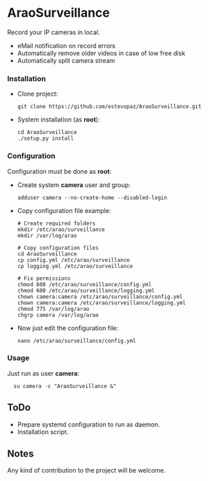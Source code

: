 # AraoSurveillance

Record your IP cameras in local.
- eMail notification on record errors
- Automatically remove older videos in case of low free disk
- Automatically split camera stream


### Installation

- Clone project:

      git clone https://github.com/estevopaz/AraoSurveillance.git

- System installation (as __root__):

      cd AraoSurveillance
      ./setup.py install


### Configuration

Configuration must be done as __root__:

- Create system __camera__ user and group:

      adduser camera --no-create-home --disabled-login

- Copy configuration file example:

      # Create required folders
      mkdir /etc/arao/surveillance
      mkdir /var/log/arao

      # Copy configuration files
      cd AraoSurveillance
      cp config.yml /etc/arao/surveillance
      cp logging.yml /etc/arao/surveillance

      # Fix permissions
      chmod 600 /etc/arao/surveillance/config.yml
      chmod 600 /etc/arao/surveillance/logging.yml
      chown camera:camera /etc/arao/surveillance/config.yml
      chown camera:camera /etc/arao/surveillance/logging.yml
      chmod 775 /var/log/arao
      chgrp camera /var/log/arao
      
- Now just edit the configuration file:

      nano /etc/arao/surveillance/config.yml

  
### Usage

Just run as user __camera__:

      su camera -c "AraoSurveillance &"


## ToDo

- Prepare systemd configuration to run as daemon.
- Installation script.


## Notes

Any kind of contribution to the project will be welcome.
